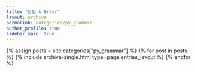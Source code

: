 ```yaml
---
title: "문법 & Error"
layout: archive
permalink: categories/py_grammar
author_profile: true
sidebar_main: true
---
```



{% assign posts = site.categories["py_grammar"] %}
{% for post in posts %} {% include archive-single.html type=page.entries_layout %} {% endfor %}